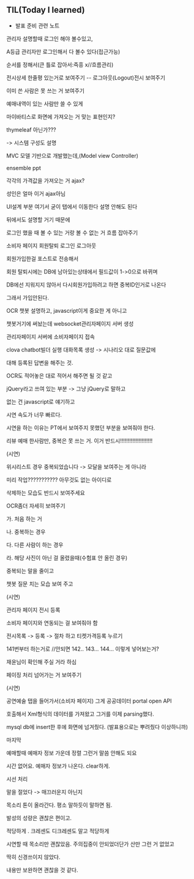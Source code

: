## TIL(Today I learned)

* 발표 준비 관련 노트

관리자 설명할때 로그인 해야 볼수있고, 

A등급 관리자만 로그인해서 다 볼수 있다(접근가능)


순서를 정해서(큰 틀로 잡아서:즉흥 x//흐름관리)

전시상세 한줄평 있는거로 보여주기 -- 로그아웃(Logout)전시 보여주기

이미 쓴 사람은 못 쓰는 거 보여주기

예매내역이 있는 사람만 쓸 수 있게 


마이바티스로 화면에 가져오는 거 맞는 표현인지?

thymeleaf 아닌가??? 

-> 시스템 구성도 설명 

MVC 모델 기반으로 개발했는데,(Model view Controller)

ensemble ppt 

각각의 가격값을 가져오는 거 ajax? 

성인은 얼마 이거 ajax아님

UI설계 부분 여기서 굳이 탭에서 이동한다 설명 안해도 된다

뒤에서도 설명할 거기 때문에

로그인 했을 때 볼 수 있는 거랑 볼 수 없는 거 흐름 잡아주기

소비자 페이지 회원탈퇴 로그인 로그아웃

회원가입한걸 포스트로 전송해서 

회원 탈퇴시에는 DB에 남아있는상태에서 필드값이 1->0으로 바뀌며

DB에선 지워지지 않아서 다시회원가입하려고 하면 중복ID인거로 나온다

그래서 가입안된다.
 
OCR 챗봇 설명하고, javascript이게 중요한 게 아니고

챗봇거기에 써놨는데 websocket관리자페이지 서버 생성

관리자페이지 서버에 소비자페이지 접속

clova chatbot빌더 실행 대화목록 생성 -> 시나리오 대로 질문값에 

대해 등록된 답변을 해주는 것. 

OCR도 적어놓은 대로 적어서 해주면 될 것 같고 

jQuery라고 쓰여 있는 부분 -> 그냥 jQuery로 말하고

없는 건 javascript로 얘기하고

시연 속도가 너무 빠르다. 

시연을 하는 이유는 PT에서 보여주지 못했던 부분을 보여줘야 한다.

리뷰 예매 한사람만, 중복은 못 쓰는 거. 이거 반드시!!!!!!!!!!!!!!!!!!!!!

(시연)

위시리스트 경우 중복되었습니다 -> 모달을 보여주는 게 아니라

미리 작업??????????? 아무것도 없는 아이디로


 삭제하는 모습도 반드시 보여주세요

OCR좀더 자세히 보여주기

  가. 처음 하는 거
  
  나. 중복하는 경우
  
  다. 다른 사람이 하는 경우
  
  라. 해당 사진이 아닌 걸 올렸을때(수험표 안 올린 경우)


중복되는 말을 줄이고

챗봇 질문 치는 모습 보여 주고


(시연)

관리자 페이지 전시 등록

소비자 페이지와 연동되는 걸 보여줘야 함

전시목록 -> 등록 -> 절차 하고 티켓가격등록 누르기

141번부터 하는거로 //안되면 142.. 143... 144... 이렇게 넣어보는거?

재윤님이 확인해 주실 거라 하심


페이징 처리 넘어가는 거 보여주기

(시연)

공연예술 탭을 들어가서(소비자 페이지) 그게 공공데이터 portal open API

호출해서 Xml형식의 데이터를 가져왔고 그거를 이제 parsing했다. 

mysql db에 insert한 후에 화면에 넘겨줬다. (발표용으로는 뿌려줬다 이상하니까) 

마지막

예매할때 예매자 정보 가운데 정렬 그런거 말씀 안해도 되요

시간 없어요.  예매자 정보가 나온다. clear하게.

시선 처리 

말을 절었다 -> 매끄러운지 아닌지 

목소리 톤이 올라간다. 평소 말하듯이 말하면 됨.

발성의 성량은 괜찮은 편이고. 


적당하게 . 크레센도 디크레센도 말고 적당하게

시연할 때 목소리만 괜찮았음.  주의집중이 안되었더단가 산만 그런 거 없었고

딱히 신경쓰이지 않았다.

내용만 보완하면 괜찮을 것 같다. 
